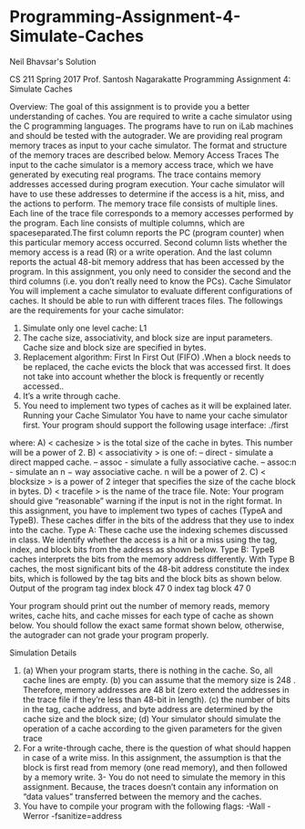 # Programming-Assignment-4-Simulate-Caches

Neil Bhavsar's Solution

CS 211 Spring 2017
Prof. Santosh Nagarakatte
Programming Assignment 4: Simulate Caches

Overview:
The goal of this assignment is to provide you a better understanding of caches. You are required to write
a cache simulator using the C programming languages. The programs have to run on iLab machines
and should be tested with the autograder.
We are providing real program memory traces as input to your cache simulator. The format and structure
of the memory traces are described below.
Memory Access Traces
The input to the cache simulator is a memory access trace, which we have generated by executing real
programs. The trace contains memory addresses accessed during program execution. Your cache
simulator will have to use these addresses to determine if the access is a hit, miss, and the actions to
perform.
The memory trace file consists of multiple lines. Each line of the trace file corresponds to a memory
accesses performed by the program. Each line consists of multiple columns, which are spaceseparated.The
first column reports the PC (program counter) when this particular memory access
occurred. Second column lists whether the memory access is a read (R) or a write operation. And the
last column reports the actual 48-bit memory address that has been accessed by the program. In this
assignment, you only need to consider the second and the third columns (i.e. you don’t really need to
know the PCs).
Cache Simulator
You will implement a cache simulator to evaluate different configurations of caches. It should be able to
run with different traces files. The followings are the requirements for your cache simulator:
1. Simulate only one level cache: L1
2. The cache size, associativity, and block size are input parameters. Cache size and block size are
specified in bytes. 
3. Replacement algorithm: First In First Out (FIFO) .When a block needs to be replaced, the cache
evicts the block that was accessed first. It does not take into account whether the block is frequently
or recently accessed..
4. It’s a write through cache.
5. You need to implement two types of caches as it will be explained later.
Running your Cache Simulator
You have to name your cache simulator first. Your program should support the following usage interface:
./first <cache size> <associativity> <block size> <trace file>

where:
A) < cachesize > is the total size of the cache in bytes. This number will be a power of 2.
B) < associativity > is one of:
– direct - simulate a direct mapped cache.
– assoc - simulate a fully associative cache.
– assoc:n - simulate an n − way associative cache. n will be a power of 2.
C) < blocksize > is a power of 2 integer that specifies the size of the cache block in bytes.
D) < tracefile > is the name of the trace file.
Note: Your program should give “reasonable” warning if the input is not in the right format.
In this assignment, you have to implement two types of caches (TypeA and TypeB). These caches differ
in the bits of the address that they use to index into the cache.
Type A: These cache use the indexing schemes discussed in class. We identify whether the access is a
hit or a miss using the tag, index, and block bits from the address as shown below.
Type B: TypeB caches interprets the bits from the memory address differently. With Type B caches, the
most significant bits of the 48-bit address constitute the index bits, which is followed by the tag bits and
the block bits as shown below.
Output of the program
tag index block
47 0
index tag block
47 0

Your program should print out the number of memory reads, memory writes, cache hits, and cache
misses for each type of cache as shown below. You should follow the exact same format shown below,
otherwise, the autograder can not grade your program properly.

Simulation Details
1. (a) When your program starts, there is nothing in the cache. So, all cache lines are empty. (b) you can
assume that the memory size is 248 . Therefore, memory addresses are 48 bit (zero extend the
addresses in the trace file if they’re less than 48-bit in length). (c) the number of bits in the tag, cache
address, and byte address are determined by the cache size and the block size; (d) Your simulator
should simulate the operation of a cache according to the given parameters for the given trace
2. For a write-through cache, there is the question of what should happen in case of a write miss. In this
assignment, the assumption is that the block is first read from memory (one read memory), and then
followed by a memory write.
3- You do not need to simulate the memory in this assignment. Because, the traces doesn’t contain any
information on “data values” transferred between the memory and the caches.
4. You have to compile your program with the following flags: -Wall -Werror -fsanitize=address
